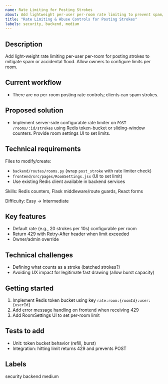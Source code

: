 ```yaml
---
name: Rate Limiting for Posting Strokes
about: Add lightweight per-user per-room rate limiting to prevent spam/flooding of strokes.
title: "Rate Limiting & Abuse Controls for Posting Strokes"
labels: security, backend, medium
---
```


## Description

Add light-weight rate limiting per-user per-room for posting strokes to mitigate spam or accidental flood. Allow owners to configure limits per room.

## Current workflow

- There are no per-room posting rate controls; clients can spam strokes.

## Proposed solution

- Implement server-side configurable rate limiter on `POST /rooms/:id/strokes` using Redis token-bucket or sliding-window counters. Provide room settings UI to set limits.

## Technical requirements

Files to modify/create:
- `backend/routes/rooms.py` (wrap `post_stroke` with rate limiter check)
- `frontend/src/pages/RoomSettings.jsx` (UI to set limit)
- Use existing Redis client available in backend services

Skills: Redis counters, Flask middleware/route guards, React forms

Difficulty: Easy → Intermediate

## Key features

- Default rate (e.g., 20 strokes per 10s) configurable per room
- Return 429 with Retry-After header when limit exceeded
- Owner/admin override

## Technical challenges

- Defining what counts as a stroke (batched strokes?)
- Avoiding UX impact for legitimate fast drawing (allow burst capacity)

## Getting started

1. Implement Redis token bucket using key `rate:room:{roomId}:user:{userId}`
2. Add error message handling on frontend when receiving 429
3. Add RoomSettings UI to set per-room limit

## Tests to add

- Unit: token bucket behavior (refill, burst)
- Integration: hitting limit returns 429 and prevents POST

## Labels

security backend medium

